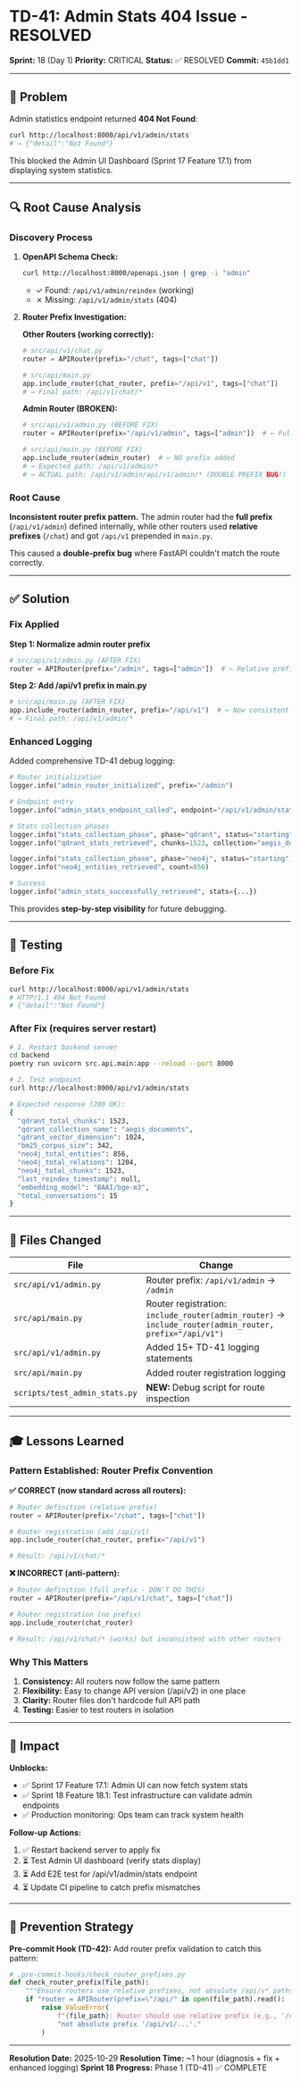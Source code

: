 # TD-41: Admin Stats 404 Issue - RESOLVED

**Sprint:** 18 (Day 1)
**Priority:** CRITICAL
**Status:** ✅ RESOLVED
**Commit:** `45b1dd1`

---

## 🔴 Problem

Admin statistics endpoint returned **404 Not Found**:
```bash
curl http://localhost:8000/api/v1/admin/stats
# → {"detail":"Not Found"}
```

This blocked the Admin UI Dashboard (Sprint 17 Feature 17.1) from displaying system statistics.

---

## 🔍 Root Cause Analysis

### Discovery Process

1. **OpenAPI Schema Check:**
   ```bash
   curl http://localhost:8000/openapi.json | grep -i "admin"
   ```
   - ✓ Found: `/api/v1/admin/reindex` (working)
   - ✗ Missing: `/api/v1/admin/stats` (404)

2. **Router Prefix Investigation:**

   **Other Routers (working correctly):**
   ```python
   # src/api/v1/chat.py
   router = APIRouter(prefix="/chat", tags=["chat"])

   # src/api/main.py
   app.include_router(chat_router, prefix="/api/v1", tags=["chat"])
   # → Final path: /api/v1/chat/*
   ```

   **Admin Router (BROKEN):**
   ```python
   # src/api/v1/admin.py (BEFORE FIX)
   router = APIRouter(prefix="/api/v1/admin", tags=["admin"])  # ← Full prefix here

   # src/api/main.py (BEFORE FIX)
   app.include_router(admin_router)  # ← NO prefix added
   # → Expected path: /api/v1/admin/*
   # → ACTUAL path: /api/v1/admin/api/v1/admin/* (DOUBLE PREFIX BUG!)
   ```

### Root Cause

**Inconsistent router prefix pattern.** The admin router had the **full prefix** (`/api/v1/admin`) defined internally, while other routers used **relative prefixes** (`/chat`) and got `/api/v1` prepended in `main.py`.

This caused a **double-prefix bug** where FastAPI couldn't match the route correctly.

---

## ✅ Solution

### Fix Applied

**Step 1: Normalize admin router prefix**
```python
# src/api/v1/admin.py (AFTER FIX)
router = APIRouter(prefix="/admin", tags=["admin"])  # ← Relative prefix like other routers
```

**Step 2: Add /api/v1 prefix in main.py**
```python
# src/api/main.py (AFTER FIX)
app.include_router(admin_router, prefix="/api/v1")  # ← Now consistent with other routers
# → Final path: /api/v1/admin/*
```

### Enhanced Logging

Added comprehensive TD-41 debug logging:

```python
# Router initialization
logger.info("admin_router_initialized", prefix="/admin")

# Endpoint entry
logger.info("admin_stats_endpoint_called", endpoint="/api/v1/admin/stats", method="GET")

# Stats collection phases
logger.info("stats_collection_phase", phase="qdrant", status="starting")
logger.info("qdrant_stats_retrieved", chunks=1523, collection="aegis_documents")

logger.info("stats_collection_phase", phase="neo4j", status="starting")
logger.info("neo4j_entities_retrieved", count=856)

# Success
logger.info("admin_stats_successfully_retrieved", stats={...})
```

This provides **step-by-step visibility** for future debugging.

---

## 🧪 Testing

### Before Fix
```bash
curl http://localhost:8000/api/v1/admin/stats
# HTTP/1.1 404 Not Found
# {"detail":"Not Found"}
```

### After Fix (requires server restart)
```bash
# 1. Restart backend server
cd backend
poetry run uvicorn src.api.main:app --reload --port 8000

# 2. Test endpoint
curl http://localhost:8000/api/v1/admin/stats

# Expected response (200 OK):
{
  "qdrant_total_chunks": 1523,
  "qdrant_collection_name": "aegis_documents",
  "qdrant_vector_dimension": 1024,
  "bm25_corpus_size": 342,
  "neo4j_total_entities": 856,
  "neo4j_total_relations": 1204,
  "neo4j_total_chunks": 1523,
  "last_reindex_timestamp": null,
  "embedding_model": "BAAI/bge-m3",
  "total_conversations": 15
}
```

---

## 📂 Files Changed

| File | Change |
|------|--------|
| `src/api/v1/admin.py` | Router prefix: `/api/v1/admin` → `/admin` |
| `src/api/main.py` | Router registration: `include_router(admin_router)` → `include_router(admin_router, prefix="/api/v1")` |
| `src/api/v1/admin.py` | Added 15+ TD-41 logging statements |
| `src/api/main.py` | Added router registration logging |
| `scripts/test_admin_stats.py` | **NEW:** Debug script for route inspection |

---

## 🎓 Lessons Learned

### Pattern Established: Router Prefix Convention

**✅ CORRECT (now standard across all routers):**
```python
# Router definition (relative prefix)
router = APIRouter(prefix="/chat", tags=["chat"])

# Router registration (add /api/v1)
app.include_router(chat_router, prefix="/api/v1")

# Result: /api/v1/chat/*
```

**❌ INCORRECT (anti-pattern):**
```python
# Router definition (full prefix - DON'T DO THIS)
router = APIRouter(prefix="/api/v1/chat", tags=["chat"])

# Router registration (no prefix)
app.include_router(chat_router)

# Result: /api/v1/chat/* (works) but inconsistent with other routers
```

### Why This Matters

1. **Consistency:** All routers now follow the same pattern
2. **Flexibility:** Easy to change API version (/api/v2) in one place
3. **Clarity:** Router files don't hardcode full API path
4. **Testing:** Easier to test routers in isolation

---

## 🚀 Impact

**Unblocks:**
- ✅ Sprint 17 Feature 17.1: Admin UI can now fetch system stats
- ✅ Sprint 18 Feature 18.1: Test infrastructure can validate admin endpoints
- ✅ Production monitoring: Ops team can track system health

**Follow-up Actions:**
1. ✅ Restart backend server to apply fix
2. ⏳ Test Admin UI dashboard (verify stats display)
3. ⏳ Add E2E test for /api/v1/admin/stats endpoint
4. ⏳ Update CI pipeline to catch prefix mismatches

---

## 📝 Prevention Strategy

**Pre-commit Hook (TD-42):**
Add router prefix validation to catch this pattern:

```python
# .pre-commit-hooks/check_router_prefixes.py
def check_router_prefix(file_path):
    """Ensure routers use relative prefixes, not absolute /api/v* paths."""
    if "router = APIRouter(prefix=\"/api/" in open(file_path).read():
        raise ValueError(
            f"{file_path}: Router should use relative prefix (e.g., '/chat'), "
            "not absolute prefix '/api/v1/...'."
        )
```

---

**Resolution Date:** 2025-10-29
**Resolution Time:** ~1 hour (diagnosis + fix + enhanced logging)
**Sprint 18 Progress:** Phase 1 (TD-41) ✅ COMPLETE
